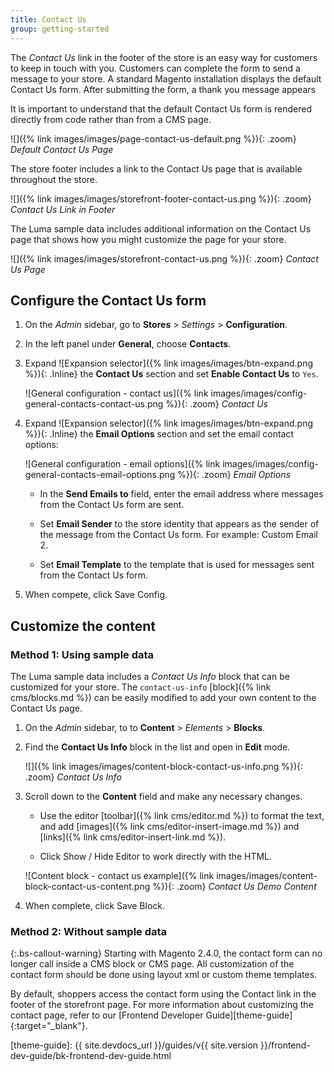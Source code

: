 ```yaml
---
title: Contact Us
group: getting-started
---
```


The _Contact Us_ link in the footer of the store is an easy way for customers to keep in touch with you. Customers can complete the form to send a message to your store. A standard Magento installation displays the default Contact Us form. After submitting the form, a thank you message appears

It is important to understand that the default Contact Us form is rendered directly from code rather than from a CMS page.

![]({% link images/images/page-contact-us-default.png %}){: .zoom}
_Default Contact Us Page_

The store footer includes a link to the Contact Us page that is available throughout the store.

![]({% link images/images/storefront-footer-contact-us.png %}){: .zoom}
_Contact Us Link in Footer_

The Luma sample data includes additional information on the Contact Us page that shows how you might customize the page for your store.

![]({% link images/images/storefront-contact-us.png %}){: .zoom}
_Contact Us Page_

## Configure the Contact Us form

1. On the _Admin_ sidebar, go to **Stores** > _Settings_ > **Configuration**.

1. In the left panel under **General**, choose **Contacts**.

1. Expand ![Expansion selector]({% link images/images/btn-expand.png %}){: .Inline} the **Contact Us** section and set **Enable Contact Us** to `Yes`.

   ![General configuration - contact us]({% link images/images/config-general-contacts-contact-us.png %}){: .zoom}
   _Contact Us_

1. Expand ![Expansion selector]({% link images/images/btn-expand.png %}){: .Inline} the **Email Options** section and set the email contact options:

    ![General configuration - email options]({% link images/images/config-general-contacts-email-options.png %}){: .zoom}
    _Email Options_

    - In the **Send Emails to** field, enter the email address where messages from the Contact Us form are sent.

    - Set **Email Sender** to the store identity that appears as the sender of the message from the Contact Us form. For example: Custom Email 2.

    - Set **Email Template** to the template that is used for messages sent from the Contact Us form.

1. When compete, click <span class="btn">Save Config</span>.

## Customize the content

### Method 1: Using sample data

The Luma sample data includes a _Contact Us Info_ block that can be customized for your store. The `contact-us-info` [block]({% link cms/blocks.md %}) can be easily modified to add your own content to the Contact Us page.

1. On the _Admin_ sidebar, to to **Content** > _Elements_ > **Blocks**.

1. Find the **Contact Us Info** block in the list and open in **Edit** mode.

    ![]({% link images/images/content-block-contact-us-info.png %}){: .zoom}
    _Contact Us Info_

1. Scroll down to the **Content** field and make any necessary changes.

    - Use the editor [toolbar]({% link cms/editor.md %}) to format the text, and add [images]({% link cms/editor-insert-image.md %}) and [links]({% link cms/editor-insert-link.md %}).

    - Click <span class="btn">Show / Hide Editor</span> to work directly with the HTML.

    ![Content block - contact us example]({% link images/images/content-block-contact-us-content.png %}){: .zoom}
    _Contact Us Demo Content_

1. When complete, click <span class="btn">Save Block</span>.

### Method 2: Without sample data

{:.bs-callout-warning}
Starting with Magento 2.4.0, the contact form can no longer call inside a CMS block or CMS page. All customization of the contact form should be done using layout xml or custom theme templates.

By default, shoppers access the contact form using the Contact link in the footer of the storefront page. For more information about customizing the contact page, refer to our [Frontend Developer Guide][theme-guide]{:target="_blank"}.

[theme-guide]: {{ site.devdocs_url }}/guides/v{{ site.version }}/frontend-dev-guide/bk-frontend-dev-guide.html
